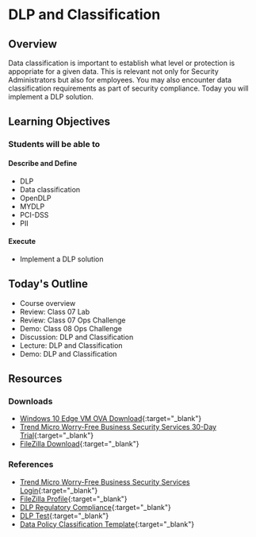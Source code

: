 # DLP and Classification

## Overview

Data classification is important to establish what level or protection is appopriate for a given data. This is relevant not only for Security Administrators but also for employees. You may also encounter data classification requirements as part of security compliance. Today you will implement a DLP solution.

## Learning Objectives

### Students will be able to

#### Describe and Define

- DLP
- Data classification
- OpenDLP
- MYDLP
- PCI-DSS
- PII

#### Execute

- Implement a DLP solution

## Today's Outline

- Course overview
- Review: Class 07 Lab
- Review: Class 07 Ops Challenge
- Demo: Class 08 Ops Challenge
- Discussion: DLP and Classification
- Lecture: DLP and Classification
- Demo: DLP and Classification

## Resources

### Downloads

- [Windows 10 Edge VM OVA Download](https://developer.microsoft.com/en-us/microsoft-edge/tools/vms/){:target="_blank"}
- [Trend Micro Worry-Free Business Security Services 30-Day Trial](https://www.trendmicro.com/product_trials/service/index/us/136){:target="_blank"}
- [FileZilla Download](https://filezilla-project.org/download.php?type=client){:target="_blank"}

### References

- [Trend Micro Worry-Free Business Security Services Login](https://wfbs-svc-nabu.trendmicro.com/wfbs-svc/portal/en/view/index#/dashboard){:target="_blank"}
- [FileZilla Profile](https://dlptest.com/DLP_Test_FTP_FileZilla.xml){:target="_blank"}
- [DLP Regulatory Compliance](https://www.cloudcodes.com/blog/dlp-regulatory-compliance.html){:target="_blank"}
- [DLP Test](https://dlptest.com/){:target="_blank"}
- [Data Policy Classification Template](https://www.netwrix.com/data_classification_policy_template.html){:target="_blank"}



